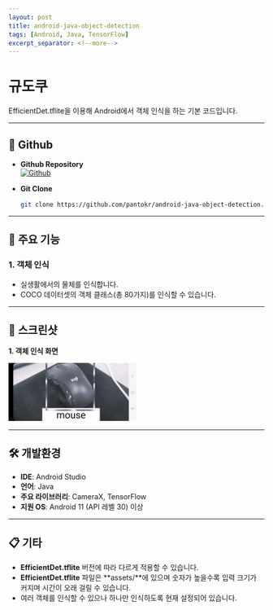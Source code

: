 ```yaml
---
layout: post
title: android-java-object-detection
tags: [Android, Java, TensorFlow]
excerpt_separator: <!--more-->
---
```


# 규도쿠

<!--more-->

EfficientDet.tflite을 이용해 Android에서 객체 인식을 하는 기본 코드입니다. 

---

## 🔗 Github

- **Github Repository**  
  [![Github](https://img.shields.io/badge/Github-Repository-black?logo=github)](https://github.com/pantokr/android-java-object-detection)

- **Git Clone**  
  ```bash
  git clone https://github.com/pantokr/android-java-object-detection.git
  ```

---

## 📌 주요 기능

### 1. 객체 인식
- 실생활에서의 물체를 인식합니다.
- COCO 데이터셋의 객체 클래스(총 80가지)를 인식할 수 있습니다.

---

## 📸 스크린샷

**1. 객체 인식 화면**

<img src="/assets/img/posts/2024-07-15-android-java-object-detection/object.png" alt="객체 인식" style="width:50%;">

<br>

---

## 🛠️ 개발환경

- **IDE**: Android Studio
- **언어**: Java
- **주요 라이브러리**: CameraX, TensorFlow
- **지원 OS**: Android 11 (API 레벨 30) 이상
---

## 📋 기타

- **EfficientDet.tflite** 버전에 따라 다르게 적용할 수 있습니다.
- **EfficientDet.tflite** 파일은 **assets/**에 있으며 숫자가 높을수록 입력 크기가 커지며 시간이 오래 걸릴 수 있습니다.
- 여러 객체를 인식할 수 있으나 하나만 인식하도록 현재 설정되어 있습니다.